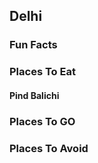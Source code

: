 ## Delhi

### Fun Facts

### Places To Eat
#### Pind Balichi

### Places To GO

### Places To Avoid
